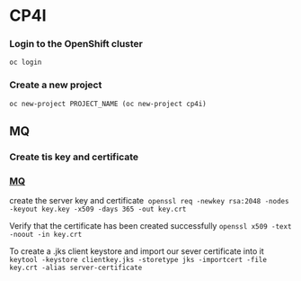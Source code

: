 # CP4I

### Login to the OpenShift cluster 
```oc login```

### Create a new project 
```oc new-project PROJECT_NAME (oc new-project cp4i)```

## MQ

### Create tis key and certificate

### [MQ](https://developer.ibm.com/tutorials/mq-secure-msgs-tls/)

create the server key and certificate 
```openssl req -newkey rsa:2048 -nodes -keyout key.key -x509 -days 365 -out key.crt```

Verify that the certificate has been created successfully
```openssl x509 -text -noout -in key.crt```

To create a .jks client keystore and import our sever certificate into it
```keytool -keystore clientkey.jks -storetype jks -importcert -file key.crt -alias server-certificate```


